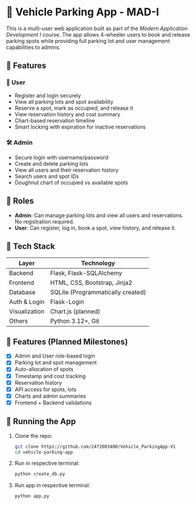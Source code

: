 # 🚗 Vehicle Parking App - MAD-I

This is a multi-user web application built as part of the *Modern Application Development I* course. The app allows 4-wheeler users to book and release parking spots while providing full parking lot and user management capabilities to admins.

## 🔑 Features

### 👤 User
- Register and login securely
- View all parking lots and spot availability
- Reserve a spot, mark as occupied, and release it
- View reservation history and cost summary
- Chart-based reservation timeline
- Smart locking with expiration for inactive reservations

### 🛠️ Admin
- Secure login with username/password
- Create and delete parking lots
- View all users and their reservation history
- Search users and spot IDs
- Doughnut chart of occupied vs available spots

## 👥 Roles
- **Admin**: Can manage parking lots and view all users and reservations. No registration required.
- **User**: Can register, log in, book a spot, view history, and release it.

## 🧰 Tech Stack

| Layer         | Technology                          |
|---------------|--------------------------------------|
| Backend       | Flask, Flask-SQLAlchemy              |
| Frontend      | HTML, CSS, Bootstrap, Jinja2         |
| Database      | SQLite (Programmatically created)    |
| Auth & Login  | Flask-Login                          |
| Visualization | Chart.js (planned)                   |
| Others        | Python 3.12+, Git                    |

## 🔧 Features (Planned Milestones)

- [x] Admin and User role-based login
- [x] Parking lot and spot management
- [x] Auto-allocation of spots
- [x] Timestamp and cost tracking
- [x] Reservation history
- [x] API access for spots, lots
- [x] Charts and admin summaries
- [x] Frontend + Backend validations

## 🚀 Running the App

1. Clone the repo:
   ```bash
   git clone https://github.com/24f2003400/Vehicle_ParkingApp-V1
   cd vehicle-parking-app

2. Run in respective terminal:
   ``` bash
   python create_db.py

3. Run app in respective terminal:
   ```bash
   python app.py
